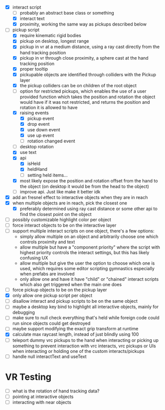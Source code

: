 
- [x] interact script
  - [ ] probably an abstract base class or something
  - [x] interact text
  - [x] proximity, working the same way as pickups described below
- [ ] pickup script
  - [x] require kinematic rigid bodies
  - [x] pickup on desktop, longest range
  - [x] pickup in vr at a medium distance, using a ray cast directly from the hand tracking position
  - [x] pickup in vr through close proximity, a sphere cast at the hand tracking position
  - [x] proper tooltip
  - [x] pickupable objects are identified through colliders with the Pickup layer
  - [x] the pickup colliders can be on children of the root object
  - [ ] option for restricted pickups, which enables the use of a user provided function which takes the position and rotation the object would have if it was not restricted, and returns the position and rotation it is allowed to have
  - [x] raising events
    - [x] pickup event
    - [x] drop event
    - [x] use down event
    - [x] use up event
    - [ ] rotation changed event
  - [ ] desktop rotation
  - [x] use text
  - [x] api
    - [x] isHeld
    - [x] heldHand
    - [ ] setting held items...
  - [x] most likely expose the position and rotation offset from the hand to the object (on desktop it would be from the head to the object)
  - [ ] improve api. Just like make it better idk
- [x] add an fresnel effect to interactive objects when they are in reach
- [x] when multiple objects are in reach, pick the closest one
  - [x] preferably determined using ray cast distance or some other api to find the closest point on the object
- [ ] possibly customizable highlight color per object
- [ ] force interact objects to be on the interactive layer
- [ ] support multiple interact scripts on one object, there's a few options:
  - simply allow multiple on an object and arbitrarily choose one which controls proximity and text
  - allow multiple but have a "component priority" where the script with highest priority controls the interact settings, but this has likely confusing UX
  - allow multiple but give the user the option to choose which one is used, which requires some editor scripting gymnastics especially when prefabs are involved
  - only allow one and have it have "child" or "chained" interact scripts which also get triggered when the main one does
- [ ] force pickup objects to be on the pickup layer
- [x] only allow one pickup script per object
- [ ] disallow interact and pickup scripts to be on the same object
- [ ] maybe a desktop key bind to highlight all interactive objects, mainly for debugging
- [ ] make sure to null check everything that's held while foreign code could run since objects could get destroyed
- [ ] maybe support modifying the exact grip transform at runtime
- [x] calculate max raycast length, instead of just blindly using 100
- [ ] teleport dummy vrc pickups to the hand when interacting or picking up something to prevent interaction with vrc interacts, vrc pickups or UIs when interacting or holding one of the custom interacts/pickups
- [ ] handle null interactText and useText

# VR Testing

- [ ] what is the rotation of hand tracking data?
- [ ] pointing at interactive objects
- [ ] interacting with near objects
